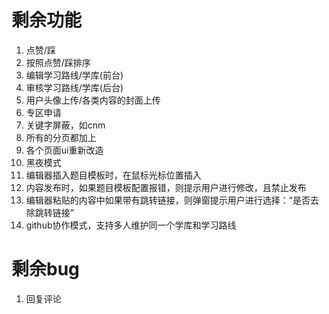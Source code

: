 # 剩余功能

1. 点赞/踩
2. 按照点赞/踩排序
3. 编辑学习路线/学库(前台)
4. 审核学习路线/学库(后台)
5. 用户头像上传/各类内容的封面上传
6. 专区申请
7. 关键字屏蔽，如cnm
8. 所有的分页都加上
9. 各个页面ui重新改造
10. 黑夜模式
11. 编辑器插入题目模板时，在鼠标光标位置插入
12. 内容发布时，如果题目模板配置报错，则提示用户进行修改，且禁止发布
13. 编辑器粘贴的内容中如果带有跳转链接，则弹窗提示用户进行选择：“是否去除跳转链接”
14. github协作模式，支持多人维护同一个学库和学习路线

# 剩余bug

1. 回复评论
